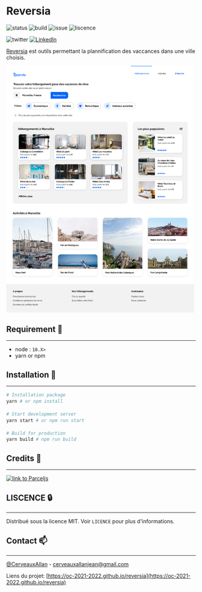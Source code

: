 # Reversia

![status](https://img.shields.io/website?url=https%3A%2F%2Foc-2021-2022.github.io%2Freversia%2F)
![build](https://github.com/oc-2021-2022/reversia/actions/workflows/deploy-to-gh-pages.yml/badge.svg)
![issue](https://img.shields.io/github/issues/oc-2021-2022/reversia)
![liscence](https://img.shields.io/github/license/oc-2021-2022/reversia)

![twitter](https://img.shields.io/twitter/url?style=social&url=https%3A%2F%2Ftwitter.com%2FCerveauxAllan)
[![LinkedIn](https://img.shields.io/badge/LinkedIn-0077B5?style=for-the-badge&logo=linkedin&logoColor=white&style=flat-square)](https://www.linkedin.com/in/allancerveaux/)

[Reversia](https://oc-2021-2022.github.io/reversia) est outils permettant la plannification des vaccances dans une ville choisis.

<img src="./maquettes/Desktop.png" alt="Website Template" width=500 />

## Requirement 🧰 
___
- node : `10.X>`
- yarn or npm

## Installation 🚀
___
```bash
# Installation package
yarn # or npm install

# Start development server
yarn start # or npm run start

# Build for production
yarn build # npm run build

```

## Credits 📜
___
<a href="https://parceljs.org/"><img src="https://user-images.githubusercontent.com/19409/31321658-f6aed0f2-ac3d-11e7-8100-1587e676e0ec.png" alt="link to Parceljs" width=300 /></a>

## LISCENCE 🔒
___
Distribué sous la licence MIT. Voir `LICENCE` pour plus d'informations.

## Contact 📫
___
[@CerveauxAllan]("https://twitter.com/CerveauxAllan") - [cerveauxallanjean@gmail.com]("cerveauxallanjean@gmail.com")

Liens du projet: [https://oc-2021-2022.github.io/reversia](https://oc-2021-2022.github.io/reversia)
